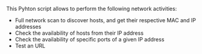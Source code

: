 This Pyhton script allows to perform the following network activities:
- Full network scan to discover hosts, and get their respective MAC and IP addresses
- Check the availability of hosts from their IP address
- Check the availability of specific ports of a given IP address
- Test an URL
